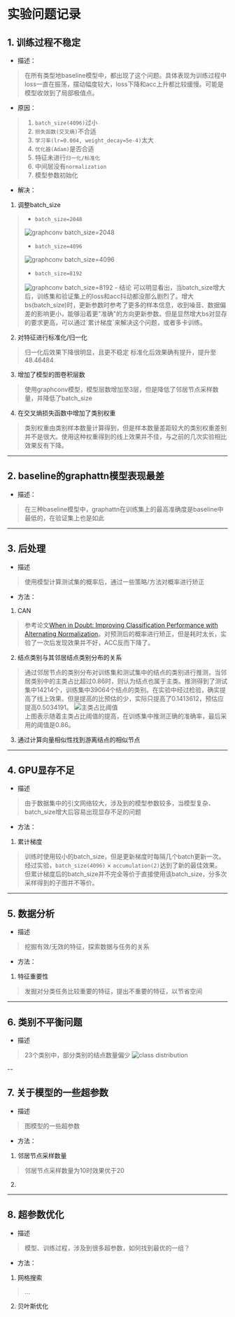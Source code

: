 # 实验问题记录

## 1. 训练过程不稳定
- 描述：
> 在所有类型地baseline模型中，都出现了这个问题。具体表现为训练过程中loss一直在振荡，摆动幅度较大，loss下降和acc上升都比较缓慢。可能是模型收敛到了局部极值点。
- 原因：
> 1. `batch_size(4096)`过小
> 2. `损失函数(交叉熵)`不合适
> 3. `学习率(lr=0.004, weight_decay=5e-4)`太大
> 4. `优化器(Adam)`是否合适
> 5. 特征未进行`归一化/标准化`
> 6. 中间层没有`normalization`
> 7. 模型参数初始化
- 解决：
1. 调整batch_size  
>- `batch_size=2048`
><img src='./imgs/graphconv-bs_2048.png' alt="graphconv batch_size=2048" width=".2">
>
>- `batch_size=4096`
><img src='./imgs/graphconv-bs_4096.png' alt="graphconv batch_size=4096" width=".2">  
>
>- `batch_size=8192`  
><img src='./imgs/graphconv-bs_8192.png' alt="graphconv batch_size=8192" width=".2">
>- 结论  
> 可以明显看出，当batch_size增大后，训练集和验证集上的loss和acc抖动都没那么剧烈了。增大bs(batch_size)时，更新参数时参考了更多的样本信息，收到噪音、数据偏差的影响更小，能够沿着更"准确"的方向更新参数。但是显然增大bs对显存的要求更高，可以通过`累计梯度`来解决这个问题，或者多卡训练。

2. 对特征进行标准化/归一化
>归一化后效果下降很明显，且更不稳定
>标准化后效果确有提升，提升至48.46484

3. 增加了模型的图卷积层数
>使用graphconv模型，模型层数增加至3层，但是降低了邻居节点采样数量，并降低了batch_size
>

4. 在交叉熵损失函数中增加了类别权重
>类别权重由类别样本数量计算得到，但是样本数量差距较大的类别权重差别并不是很大。使用这种权重得到的线上效果并不佳，与之前的几次实验相比效果反有下降。

---

## 2. baseline的graphattn模型表现最差
- 描述：
> 在三种baseline模型中，graphattn在训练集上的最高准确度是baseline中最低的，在验证集上也是如此

---

## 3. 后处理
- 描述
>使用模型计算测试集的概率后，通过一些策略/方法对概率进行矫正
- 方法：
1. CAN
>参考论文[When in Doubt: Improving Classification Performance with Alternating Normalization](https://arxiv.org/abs/2109.13449)。对预测后的概率进行矫正，但是耗时太长，实验了一次后发现效果并不好，ACC反而下降了。
2. 结点类别与其邻居结点类别分布的关系
>通过邻居节点的类别分布对训练集和测试集中的结点的类别进行推测，当邻居类别中的主类占比超过0.86时，则认为结点也属于主类。推测得到了测试集中14214个，训练集中39064个结点的类别。在实验中经过检验，确实提高了线上效果。但是提高的比预估的少，实际只提高了0.1413612，预估应提高0.5034191。
><img src='./imgs/class-infer.png' alt="主类占比阈值" width=".2">  
>上图表示随着主类占比阈值的提高，在训练集中推测正确的准确率，最后采用的阈值是0.86。
3. 通过计算向量相似性找到游离结点的相似节点
>

---

## 4. GPU显存不足
- 描述
>由于数据集中的引文网络较大，涉及到的模型参数较多，当模型复杂、batch_size增大后容易出现显存不足的问题
- 方法：
1. 累计梯度
>训练时使用较小的batch_size，但是更新梯度时每隔几个batch更新一次。经过实验，`batch_size(4096)` $\times$ `accumulation(2)`达到了新的最佳效果。  
>但累计梯度后的batch_size并不完全等价于直接使用该batch_size，分多次采样得到的子图并不等价。

--- 

## 5. 数据分析
- 描述
>挖掘有效/无效的特征，探索数据与任务的关系
- 方法：
1. 特征重要性
>发掘对分类任务比较重要的特征，提出不重要的特征，以节省空间

---

## 6. 类别不平衡问题
- 描述
>23个类别中，部分类别的结点数量偏少
><img src='./imgs/class-dist.png' alt="class distribution" width=".2">

--

## 7. 关于模型的一些超参数
- 描述 
>图模型的一些超参数
- 方法：
1. 邻居节点采样数量
>邻居节点采样数量为10时效果优于20
2. 

---

## 8. 超参数优化
- 描述
>模型、训练过程，涉及到很多超参数，如何找到最优的一组？
- 方法：
1. 网格搜索
>...
2. 贝叶斯优化
>